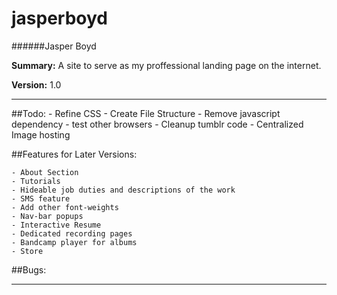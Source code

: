 jasperboyd 
==========
######Jasper Boyd

__Summary:__ A site to serve as my proffessional landing page on the internet. 

__Version:__ 1.0

---

##Todo:
	- Refine CSS 
	- Create File Structure
	- Remove javascript dependency
	- test other browsers 
	- Cleanup tumblr code
	- Centralized Image hosting
	
##Features for Later Versions: 

	- About Section
	- Tutorials 
	- Hideable job duties and descriptions of the work
	- SMS feature
	- Add other font-weights
	- Nav-bar popups
	- Interactive Resume
	- Dedicated recording pages
	- Bandcamp player for albums
	- Store
	
	
##Bugs:
	

---

	 